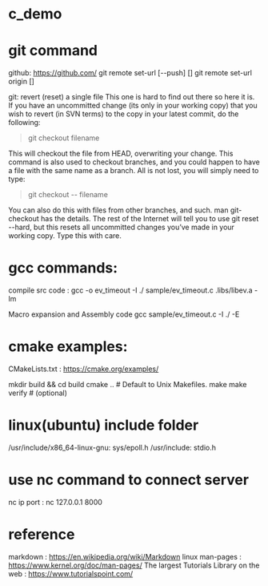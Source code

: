 # c_demo

# git command

github: https://github.com/
git remote set-url [--push] <name> <newurl> [<oldurl>]
git remote set-url origin <newurl> [<oldurl>]


git: revert (reset) a single file
This one is hard to find out there so here it is. If you have an uncommitted change (its only in your working copy) that you wish to revert (in SVN terms) to the copy in your latest commit, do the following:
> git checkout filename

This will checkout the file from HEAD, overwriting your change. This command is also used to checkout branches, and you could happen to have a file with the same name as a branch. All is not lost, you will simply need to type:

> git checkout -- filename

You can also do this with files from other branches, and such. man git-checkout has the details.
The rest of the Internet will tell you to use git reset --hard, but this resets all uncommitted changes you’ve made in your working copy. Type this with care.


# gcc commands:

compile src code :
gcc -o ev_timeout  -I ./ sample/ev_timeout.c .libs/libev.a -lm

Macro expansion and Assembly code
gcc sample/ev_timeout.c -I ./ -E


# cmake examples:

CMakeLists.txt : https://cmake.org/examples/

mkdir build && cd build
cmake ..     # Default to Unix Makefiles.
make
make verify  # (optional)

# linux(ubuntu) include folder

/usr/include/x86_64-linux-gnu: sys/epoll.h
/usr/include: stdio.h

# use nc command to connect server
nc ip port : nc 127.0.0.1 8000

# reference

markdown : https://en.wikipedia.org/wiki/Markdown
linux man-pages : https://www.kernel.org/doc/man-pages/
The largest Tutorials Library on the web : https://www.tutorialspoint.com/
